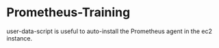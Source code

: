 # Prometheus-Training
user-data-script is useful to auto-install the Prometheus agent in the ec2 instance.
